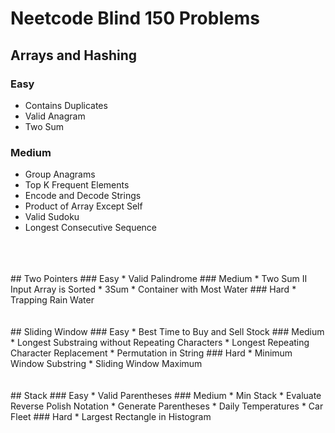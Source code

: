 # Neetcode Blind 150 Problems

## Arrays and Hashing
### Easy
* Contains Duplicates
* Valid Anagram
* Two Sum
### Medium
* Group Anagrams
* Top K Frequent Elements
* Encode and Decode Strings
* Product of Array Except Self
* Valid Sudoku
* Longest Consecutive Sequence
<br>
<br>
<br>
## Two Pointers
### Easy
* Valid Palindrome
### Medium
* Two Sum II Input Array is Sorted
* 3Sum
* Container with Most Water
### Hard
* Trapping Rain Water
<br>
<br>
<br>
## Sliding Window
### Easy
* Best Time to Buy and Sell Stock
### Medium
* Longest Substraing without Repeating Characters
* Longest Repeating Character Replacement
* Permutation in String
### Hard
* Minimum Window Substring
* Sliding Window Maximum
<br>
<br>
<br>
## Stack
### Easy
* Valid Parentheses
### Medium
* Min Stack
* Evaluate Reverse Polish Notation
* Generate Parentheses
* Daily Temperatures
* Car Fleet
### Hard
* Largest Rectangle in Histogram
<br>
<br>
<br>
